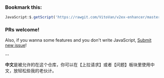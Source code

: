 ### Bookmark this:

```javascript
JavaScript:$.getScript('https://rawgit.com/VitoVan/v2ex-enhancer/master/v2excellent.min.js');
```

### PRs welcome!

Also, if you wanna some features and you don't write JavaScript, [Submit new issue](https://github.com/VitoVan/v2excellent.js/issues/new)!

--

**中文**是被允许的在这个仓库，你可以在【上拉请求】或者【问题】板块里使用中文，放轻松些我的老伙计。

